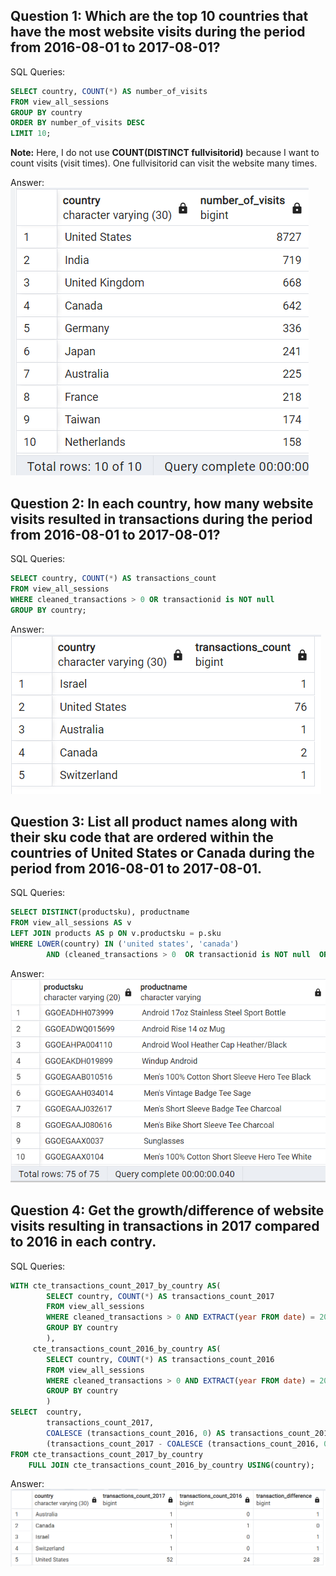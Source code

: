 ## Question 1: Which are the top 10 countries that have the most website visits during the period from 2016-08-01 to 2017-08-01?

SQL Queries:
```sql
SELECT country, COUNT(*) AS number_of_visits
FROM view_all_sessions 
GROUP BY country
ORDER BY number_of_visits DESC
LIMIT 10;
```
**Note:** Here, I do not use **COUNT(DISTINCT fullvisitorid)** because I want to count visits (visit times). One fullvisitorid can visit the website many times.

Answer: 
![Output_ownQ1](https://github.com/ThuyTran102/SQL-Project-FEB2024/blob/main/Output_ownQ1.png)



## Question 2: In each country, how many website visits resulted in transactions during the period from 2016-08-01 to 2017-08-01?

SQL Queries:
```sql
SELECT country, COUNT(*) AS transactions_count
FROM view_all_sessions
WHERE cleaned_transactions > 0 OR transactionid is NOT null
GROUP BY country;
```

Answer:
![Output_ownQ2](https://github.com/ThuyTran102/SQL-Project-FEB2024/blob/main/Output_ownQ2.png)



## Question 3: List all product names along with their sku code that are ordered within the countries of United States or Canada during the period from 2016-08-01 to 2017-08-01.

SQL Queries:
```sql
SELECT DISTINCT(productsku), productname
FROM view_all_sessions AS v
LEFT JOIN products AS p ON v.productsku = p.sku 
WHERE LOWER(country) IN ('united states', 'canada')
		AND (cleaned_transactions > 0  OR transactionid is NOT null  OR productquantity > 0);
```

Answer:
![Output_ownQ3](https://github.com/ThuyTran102/SQL-Project-FEB2024/blob/main/Output_ownQ3.png)



## Question 4: Get the growth/difference of website visits resulting in transactions in 2017 compared to 2016 in each contry.

SQL Queries:
```sql
WITH cte_transactions_count_2017_by_country AS(
		SELECT country, COUNT(*) AS transactions_count_2017
		FROM view_all_sessions
		WHERE cleaned_transactions > 0 AND EXTRACT(year FROM date) = 2017
		GROUP BY country
		),
	 cte_transactions_count_2016_by_country AS(
		SELECT country, COUNT(*) AS transactions_count_2016
		FROM view_all_sessions
		WHERE cleaned_transactions > 0 AND EXTRACT(year FROM date) = 2016
		GROUP BY country
		)
SELECT 	country, 
	   	transactions_count_2017, 
		COALESCE (transactions_count_2016, 0) AS transactions_count_2016,
		(transactions_count_2017 - COALESCE (transactions_count_2016, 0)) AS transaction_difference
FROM cte_transactions_count_2017_by_country
	FULL JOIN cte_transactions_count_2016_by_country USING(country);
```

Answer:
![Output_ownQ4](https://github.com/ThuyTran102/SQL-Project-FEB2024/blob/main/Output_ownQ4.png)




